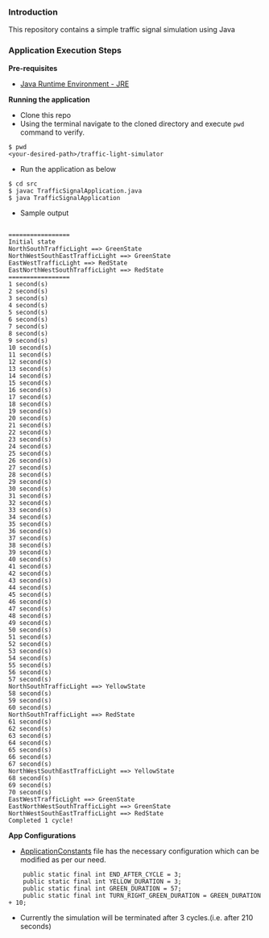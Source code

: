 ### Introduction
This repository contains a simple traffic signal simulation using Java

### Application Execution Steps
**Pre-requisites**
- [Java Runtime Environment - JRE](https://www.oracle.com/technetwork/java/javase/downloads/jre8-downloads-2133155.html)

**Running the application**
- Clone this repo
- Using the terminal navigate to the cloned directory and execute `pwd` command to verify.
```
$ pwd
<your-desired-path>/traffic-light-simulator
```
- Run the application as below
```
$ cd src
$ javac TrafficSignalApplication.java
$ java TrafficSignalApplication
```

- Sample output

```

=================
Initial state
NorthSouthTrafficLight ==> GreenState
NorthWestSouthEastTrafficLight ==> GreenState
EastWestTrafficLight ==> RedState
EastNorthWestSouthTrafficLight ==> RedState
=================
1 second(s)
2 second(s)
3 second(s)
4 second(s)
5 second(s)
6 second(s)
7 second(s)
8 second(s)
9 second(s)
10 second(s)
11 second(s)
12 second(s)
13 second(s)
14 second(s)
15 second(s)
16 second(s)
17 second(s)
18 second(s)
19 second(s)
20 second(s)
21 second(s)
22 second(s)
23 second(s)
24 second(s)
25 second(s)
26 second(s)
27 second(s)
28 second(s)
29 second(s)
30 second(s)
31 second(s)
32 second(s)
33 second(s)
34 second(s)
35 second(s)
36 second(s)
37 second(s)
38 second(s)
39 second(s)
40 second(s)
41 second(s)
42 second(s)
43 second(s)
44 second(s)
45 second(s)
46 second(s)
47 second(s)
48 second(s)
49 second(s)
50 second(s)
51 second(s)
52 second(s)
53 second(s)
54 second(s)
55 second(s)
56 second(s)
57 second(s)
NorthSouthTrafficLight ==> YellowState
58 second(s)
59 second(s)
60 second(s)
NorthSouthTrafficLight ==> RedState
61 second(s)
62 second(s)
63 second(s)
64 second(s)
65 second(s)
66 second(s)
67 second(s)
NorthWestSouthEastTrafficLight ==> YellowState
68 second(s)
69 second(s)
70 second(s)
EastWestTrafficLight ==> GreenState
EastNorthWestSouthTrafficLight ==> GreenState
NorthWestSouthEastTrafficLight ==> RedState
Completed 1 cycle!
```


**App Configurations**
- [ApplicationConstants](https://github.com/swami701/traffic-light-simulator/blob/master/src/ApplicationConstants.java) file has the necessary configuration which can be modified as per our need.
```
    public static final int END_AFTER_CYCLE = 3;
    public static final int YELLOW_DURATION = 3;
    public static final int GREEN_DURATION = 57;
    public static final int TURN_RIGHT_GREEN_DURATION = GREEN_DURATION + 10;
```
- Currently the simulation will be terminated after 3 cycles.(i.e. after 210 seconds)



